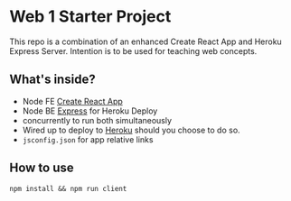 # Web 1 Starter Project
This repo is a combination of an enhanced Create React App and Heroku Express Server.
Intention is to be used for teaching web concepts.

## What's inside?
* Node FE [Create React App](https://reactjs.org/docs/create-a-new-react-app.html)
* Node BE [Express](https://expressjs.com/) for Heroku Deploy
* concurrently to run both simultaneously
* Wired up to deploy to [Heroku](https://www.heroku.com/) should you choose to do so.
* `jsconfig.json` for app relative links

## How to use

```
npm install && npm run client
```
